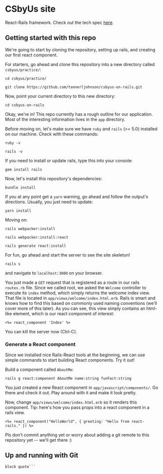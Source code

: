 # CSbyUs site

React-Rails framework. Check out the tech spec [here](https://docs.google.com/document/d/13hSr1wCbxlcXqTAHig5SyGlGl-fy0TIPMvnF2_gAM-M/edit?usp=sharing).

## Getting started with this repo
We're going to start by cloning the repository, setting up rails, and creating our first react component.

For starters, go ahead and clone this repository into a new directory called `csbyus/practice/`:

`cd csbyus/practice/`

`git clone https://github.com/tannerljohnson/csbyus-on-rails.git`

Now, point your current directory to this new directory:

`cd csbyus-on-rails`

Okay, we're in! This repo currently has a rough outline for our application. Most of the interesting information lives in the `app` directory. 

Before moving on, let's make sure we have `ruby` and `rails` (>= 5.0) installed on our machine. Check with these commands:

`ruby -v`

`rails -v`

If you need to install or update rails, type this into your console:

`gem install rails`

Now, let's install this repository's dependencies:

`bundle install`

If you at any point get a `yarn` warning, go ahead and follow the output's directions. Usually, you just need to update:

`yarn install`

Moving on:

`rails webpacker:install`

`rails webpacker:install:react`

`rails generate react:install`

For fun, go ahead and start the server to see the site skeleton!

`rails s`

and navigate to `localhost:3000` on your browser. 

You just made a `GET` request that is registered as a route in our rails `routes.rb` file. Since we called root, we asked the `Welcome` controller to execute its `index` method, which simply returns the welcome index view. That file is located in `app/views/welcome/index.html.erb`. Rails is smart and knows how to find this based on commonly used naming conventions (we'll cover more of this later). As you can see, this view simply contains an html-like element, which is our react component of interest:

`<%= react_component 'Index' %>`

You can kill the server now (Ctrl-C).

### Generate a React component
Since we installed nice Rails-React tools at the beginning, we can use simple commands to start building React components. Try it out!

Build a component called `AboutMe`:

`rails g react:component AboutMe name:string funFact:string`

You just created a new React component in `app/javascript/components/`. Go there and check it out. 
Play around with it and make it look pretty. 

Now, change `app/views/welcome/index.html.erb` so it renders this component.
Tip: here's how you pass props into a react component in a rails view. 

`<%= react_component("HelloWorld", { greeting: "Hello from react-rails." }) %>`

Pls don't commit anything yet or worry about adding a git remote to this repository yet -- we'll get there :) 

## Up and running with Git
```Here is a test 
block quote```
